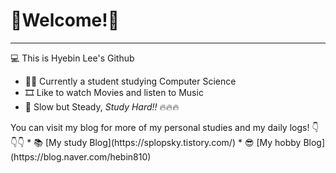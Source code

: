 # 🦥Welcome!🦚
---

💻 This is Hyebin Lee's Github

* 🧑‍🚀 Currently a student studying Computer Science
* 🎞️ Like to watch Movies and listen to Music
* 🦤 Slow but Steady, _Study Hard!!_ 🔥🔥🔥

<!--
[![Solved.ac
프로필](http://mazassumnida.wtf/api/v2/generate_badge?boj=darner)](https://solved.ac/darner)

--!>
You can visit my blog for more of my personal studies and my daily logs!
👇👇👇

* 📚 [My study Blog](https://splopsky.tistory.com/)
* 😎 [My hobby Blog](https://blog.naver.com/hebin810)
